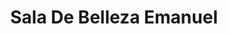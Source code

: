 ---
title: "Sala De Belleza Emanuel"
url: /la-concepcion/sala-de-belleza-emanuel/
shop: Kosmetik
---